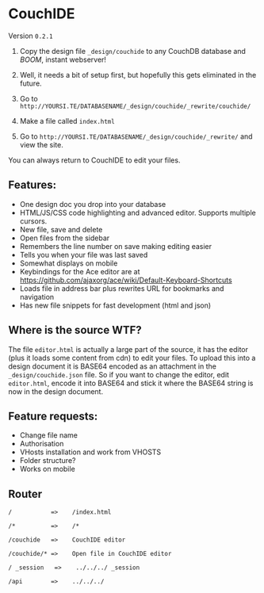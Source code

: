 CouchIDE
========
Version `0.2.1`

1. Copy the design file `_design/couchide` to any CouchDB database and *BOOM*, instant webserver!

2. Well, it needs a bit of setup first, but hopefully this gets eliminated in the future.

3. Go to `http://YOURSI.TE/DATABASENAME/_design/couchide/_rewrite/couchide/`

4. Make a file called `index.html`

5. Go to `http://YOURSI.TE/DATABASENAME/_design/couchide/_rewrite/` and view the site.

You can always return to CouchIDE to edit your files.

Features:
-------------
- One design doc you drop into your database
- HTML/JS/CSS code highlighting and advanced editor. Supports multiple cursors.
- New file, save and delete
- Open files from the sidebar
- Remembers the line number on save making editing easier
- Tells you when your file was last saved
- Somewhat displays on mobile
- Keybindings for the Ace editor are at 
  https://github.com/ajaxorg/ace/wiki/Default-Keyboard-Shortcuts
- Loads file in address bar plus rewrites URL for bookmarks and navigation
- Has new file snippets for fast development (html and json)

Where is the source WTF?
-------------
The file `editor.html` is actually a large part of the source, it has the editor (plus it loads some content from cdn) to edit your files. To upload this into a design document it is BASE64 encoded as an attachment in the `_design/couchide.json` file. So if you want to change the editor, edit `editor.html`, encode it into BASE64 and stick it where the BASE64 string is now in the design document.

Feature requests:
-------------
- Change file name
- Authorisation
- VHosts installation and work from VHOSTS
- Folder structure?
- Works on mobile

Router
-------------
`/           =>    /index.html`

`/*          =>    /*`

`/couchide   =>    CouchIDE editor`

`/couchide/* =>    Open file in CouchIDE editor`

`/ _session   =>    ../../../ _session`

`/api        =>    ../../../`
